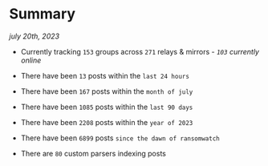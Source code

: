 
# Summary
_july 20th, 2023_

- Currently tracking `153` groups across `271` relays & mirrors - _`103` currently online_

- There have been `13` posts within the `last 24 hours`

- There have been `167` posts within the `month of july`

- There have been `1085` posts within the `last 90 days`

- There have been `2208` posts within the `year of 2023`

- There have been `6899` posts `since the dawn of ransomwatch`

- There are `80` custom parsers indexing posts

